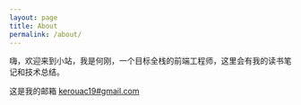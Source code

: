 ```yaml
---
layout: page
title: About
permalink: /about/
---
```


嗨，欢迎来到小站，我是何刚，一个目标全栈的前端工程师，这里会有我的读书笔记和技术总结。

这是我的邮箱 [kerouac19#gmail.com](mailto:kerouac19@gmail.com)